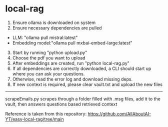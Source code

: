 # local-rag

1. Ensure ollama is downloaded on system
2. Ensure necessary dependencies are pulled

- LLM: "ollama pull mistral:latest"
- Embedding model:"ollama pull mxbai-embed-large:latest"

3. Start by running "python upload.py"
4. Choose the pdf you want to upload
5. After embeddings are created, run "python local-rag.py"
6. If all dependencies are correctly downloaded, a CLI should start up where you can ask your questions.
7. Otherwise, read the error log and download missing deps.
8. If new context is required, please clear vault.txt and upload the new files

---

scrapeEmails.py scrapes through a folder filled with .msg files, add it to the vault, then answers questions based retrieved context

Reference is taken from this repository: https://github.com/AllAboutAI-YT/easy-local-rag/tree/main
